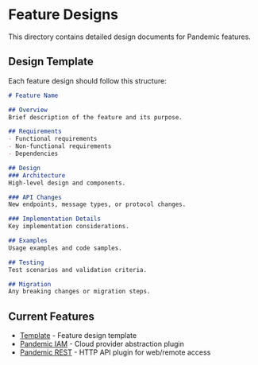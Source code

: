 # Feature Designs

This directory contains detailed design documents for Pandemic features.

## Design Template

Each feature design should follow this structure:

```markdown
# Feature Name

## Overview
Brief description of the feature and its purpose.

## Requirements
- Functional requirements
- Non-functional requirements
- Dependencies

## Design
### Architecture
High-level design and components.

### API Changes
New endpoints, message types, or protocol changes.

### Implementation Details
Key implementation considerations.

## Examples
Usage examples and code samples.

## Testing
Test scenarios and validation criteria.

## Migration
Any breaking changes or migration steps.
```

## Current Features

- [Template](template.md) - Feature design template
- [Pandemic IAM](pandemic-iam.md) - Cloud provider abstraction plugin
- [Pandemic REST](pandemic-rest.md) - HTTP API plugin for web/remote access